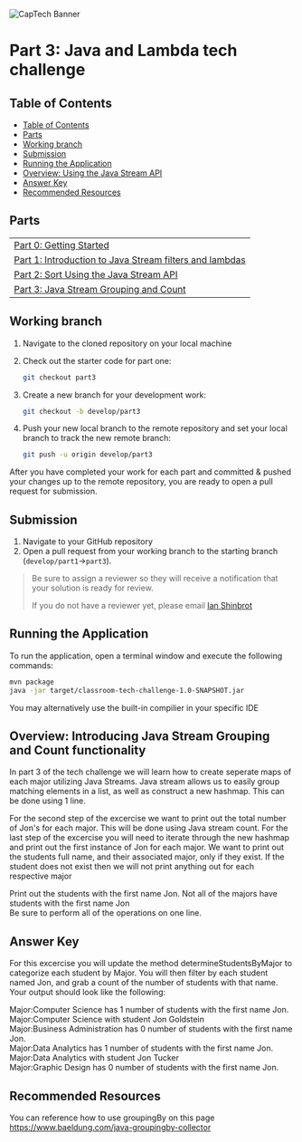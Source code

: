 ![CapTech Banner](https://github.com/captechconsulting/springboot-techchallenge/blob/part0/src/main/resources/images/CaptechLogo.png)


# Part 3: Java and Lambda tech challenge

## Table of Contents

- [Table of Contents](#table-of-contents)
- [Parts](#parts)
- [Working branch](#working-branch)
- [Submission](#submission)
- [Running the Application](#running-the-application)
- [Overview: Using the Java Stream API](#Using-the-Java-Stream-filter-API)
- [Answer Key](#answer-key)
- [Recommended Resources](#recommended-resources)

## Parts

|                                                                                                |
| :--------------------------------------------------------------------------------------------- |
| [Part 0: Getting Started](../../tree/part0)                                                    |
| [Part 1: Introduction to  Java Stream filters and lambdas](../../tree/part1)                    |
| [Part 2: Sort Using the Java Stream API](../../tree/part2)     |
| [Part 3: Java Stream Grouping and Count](#part-3-Java-Stream-Grouping) |

## Working branch

1. Navigate to the cloned repository on your local machine
1. Check out the starter code for part one:

    ```bash
    git checkout part3
    ```

1. Create a new branch for your development work:

    ```bash
    git checkout -b develop/part3
    ```

1. Push your new local branch to the remote repository and set your local branch to track the new remote branch:

    ```bash
    git push -u origin develop/part3
    ```

After you have completed your work for each part and committed & pushed your changes up to the remote repository, you
are ready to open a pull request for submission.

## Submission

1. Navigate to your GitHub repository
1. Open a pull request from your working branch to the starting branch (`develop/part1`&rarr;`part3`).

> Be sure to assign a reviewer so they will receive a notification that your solution is ready for review.
>
> If you do not have a reviewer yet, please email [Ian Shinbrot](mailto:ishinbrot@captechconsulting.com)


## Running the Application

To run the application, open a terminal window and execute the following commands:

```bash
mvn package
java -jar target/classroom-tech-challenge-1.0-SNAPSHOT.jar
```
You may alternatively use the built-in compilier in your specific IDE

## Overview: Introducing Java Stream Grouping and Count functionality
In part 3 of the tech challenge we will learn how to create seperate maps of each major utilizing Java Streams.
Java stream allows us to easily group matching elements in a list, as well as construct a new hashmap. This can be done using 1 line. <br/>

For the second step of the excercise we want to print out the total number of Jon's for each major. This will be done using Java stream count.
For the last step of the excercise you will need to iterate through the new hashmap and print out the first instance of Jon for each major.
We want to print out the students full name, and their associated major, only if they exist. If the student does not exist then we will not print anything out for each respective major

Print out the students with the first name Jon. Not all of the majors have students with the first name Jon <br/>
Be sure to perform all of the operations on one line.

## Answer Key

For this excercise you will update the method determineStudentsByMajor to categorize each student by Major.
You will then filter by each student named Jon, and grab a count of the number of students with that name. </br>
Your output should look like the following:

Major:Computer Science has 1 number of students with the first name Jon. <br/>
Major:Computer Science with student Jon Goldstein<br/>
Major:Business Administration has 0 number of students with the first name Jon. <br/>
Major:Data Analytics has 1 number of students with the first name Jon. <br/>
Major:Data Analytics with student Jon Tucker<br/>
Major:Graphic Design has 0 number of students with the first name Jon. <br/>

## Recommended Resources
You can reference how to use groupingBy on this page 
https://www.baeldung.com/java-groupingby-collector

